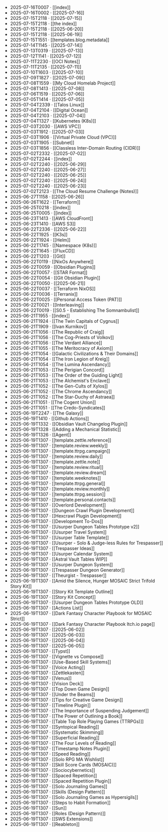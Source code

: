 - 2025-07-16T0007 · [[index]]
- 2025-07-16T0002 · [[2025-07-16]]
- 2025-07-15T2118 · [[2025-07-15]]
- 2025-07-15T2118 · [[the index]]
- 2025-07-15T2118 · [[2025-06-20]]
- 2025-07-15T2118 · [[2025-06-19]]
- 2025-07-15T1551 · [[templates.blog.metadata]]
- 2025-07-14T1145 · [[2025-07-14]]
- 2025-07-13T0319 · [[2025-07-13]]
- 2025-07-12T1141 · [[2025-07-12]]
- 2025-07-11T2230 · [[OCI Notes]]
- 2025-07-11T2135 · [[2025-07-11]]
- 2025-07-10T1603 · [[2025-07-10]]
- 2025-07-09T1827 · [[2025-07-09]]
- 2025-07-08T1559 · [[My Cloud Homelab Project]]
- 2025-07-08T1413 · [[2025-07-08]]
- 2025-07-06T1519 · [[2025-07-06]]
- 2025-07-05T1414 · [[2025-07-05]]
- 2025-07-04T2339 · [[Talos Linux]]
- 2025-07-04T2104 · [[Digital Ocean]]
- 2025-07-04T2103 · [[2025-07-04]]
- 2025-07-04T1327 · [[Kubernetes (K8s)]]
- 2025-07-03T2030 · [[AWS VPC]]
- 2025-07-03T1912 · [[2025-07-03]]
- 2025-07-03T1906 · [[Virtual Private Cloud (VPC)]]
- 2025-07-03T1905 · [[Subnet]]
- 2025-07-03T1856 · [[Classless Inter-Domain Routing (CIDR)]]
- 2025-07-02T2332 · [[2025-07-02]]
- 2025-07-02T2244 · [[index]]
- 2025-07-02T2240 · [[2025-06-29]]
- 2025-07-02T2240 · [[2025-06-27]]
- 2025-07-02T2240 · [[2025-06-25]]
- 2025-07-02T2240 · [[2025-06-24]]
- 2025-07-02T2240 · [[2025-06-23]]
- 2025-07-02T2123 · [[The Cloud Resume Challenge (Notes)]]
- 2025-06-27T1158 · [[2025-06-26]]
- 2025-06-26T1622 · [[Terraform]]
- 2025-06-25T0218 · [[index]]
- 2025-06-25T0005 · [[index]]
- 2025-06-23T1413 · [[AWS CloudFront]]
- 2025-06-23T1410 · [[AWS S3]]
- 2025-06-22T2336 · [[2025-06-22]]
- 2025-06-22T1925 · [[K3s]]
- 2025-06-22T1924 · [[Helm]]
- 2025-06-22T1745 · [[Namespace (K8s)]]
- 2025-06-22T1645 · [[FluxCD]]
- 2025-06-22T1203 · [[Git]]
- 2025-06-22T0119 · [[NixOs Anywhere]]
- 2025-06-22T0059 · [[Obsidian Plugins]]
- 2025-06-22T0057 · [[STAR Format]]
- 2025-06-22T0054 · [[Git Obsidian Plugin]]
- 2025-06-22T0050 · [[2025-06-21]]
- 2025-06-22T0037 · [[Terraform NixOS]]
- 2025-06-22T0036 · [[Terranix]]
- 2025-06-22T0025 · [[Personal Access Token (PAT)]]
- 2025-06-22T0021 · [[Interleaving]]
- 2025-06-22T0019 · [[S0.5 - Establishing The Somnambulist]]
- 2025-06-21T1955 · [[index]]
- 2025-06-21T1924 · [[The Twin Capitals of Cygnus]]
- 2025-06-21T1909 · [[Ivan Kurnikov]]
- 2025-06-21T1056 · [[The Republic of Craig]]
- 2025-06-21T1056 · [[The Cog-Priests of Volkov]]
- 2025-06-21T1056 · [[The Verdant Alliance]]
- 2025-06-21T1055 · [[The Meritocracy of Axiom]]
- 2025-06-21T1054 · [[Galactic Civilizations & Their Domains]]
- 2025-06-21T1054 · [[The Iron Legion of Kreig]]
- 2025-06-21T1054 · [[The Lumina Ascendancy]]
- 2025-06-21T1053 · [[The Perigian Concord]]
- 2025-06-21T1053 · [[The Order of the Guiding Light]]
- 2025-06-21T1053 · [[The Alchemist's Enclave]]
- 2025-06-21T1052 · [[The Gen-Cults of Xylos]]
- 2025-06-21T1052 · [[The Chrome Ascendancy]]
- 2025-06-21T1052 · [[The Star-Duchy of Astraea]]
- 2025-06-21T1051 · [[The Cogent Union]]
- 2025-06-21T1051 · [[The Credo-Syndicates]]
- 2025-06-19T2247 · [[The Galaxy]]
- 2025-06-19T1410 · [[Github Actions]]
- 2025-06-19T1332 · [[Obsidian Vault Changelog Plugin]]
- 2025-06-19T1328 · [[Adding a Mechanical Statistic]]
- 2025-06-19T1326 · [[Agent]]
- 2025-06-19T1307 · [[template.zettle.reference]]
- 2025-06-19T1307 · [[template.review.weekly]]
- 2025-06-19T1307 · [[template.ttrpg.campaign]]
- 2025-06-19T1307 · [[template.review.daily]]
- 2025-06-19T1307 · [[template.zettle.note]]
- 2025-06-19T1307 · [[template.review.ritual]]
- 2025-06-19T1307 · [[template.review.dream]]
- 2025-06-19T1307 · [[template.weeknotes]]
- 2025-06-19T1307 · [[template.ttrpg.general]]
- 2025-06-19T1307 · [[template.review.monthly]]
- 2025-06-19T1307 · [[template.ttrpg.session]]
- 2025-06-19T1307 · [[template.personal.contacts]]
- 2025-06-19T1307 · [[Overlord Development]]
- 2025-06-19T1307 · [[Dungeon Crawl Plugin Development]]
- 2025-06-19T1307 · [[Hexcrawl Plugin Development]]
- 2025-06-19T1307 · [[Development To-Dos]]
- 2025-06-19T1307 · [[Usurper Dungeon Tables Prototype v2]]
- 2025-06-19T1307 · [[Usurper Travel System]]
- 2025-06-19T1307 · [[Usurper Table Template]]
- 2025-06-19T1307 · [[Usurper - Solo & Judge-less Rules for Trespasser]]
- 2025-06-19T1307 · [[Trespasser Ideas]]
- 2025-06-19T1307 · [[Usurper Calendar System]]
- 2025-06-19T1307 · [[Astral Vault Tables WIP]]
- 2025-06-19T1307 · [[Usurper Dungeon System]]
- 2025-06-19T1307 · [[Trespasser Dungeon Generator]]
- 2025-06-19T1307 · [[Theurgist - Trespasser]]
- 2025-06-19T1307 · [[Amid the Silence, Hunger MOSAIC Strict Trifold Story Kit]]
- 2025-06-19T1307 · [[Story Kit Template Outline]]
- 2025-06-19T1307 · [[Story Kit Concept]]
- 2025-06-19T1307 · [[Usurper Dungeon Tables Prototype OLD]]
- 2025-06-19T1307 · [[Actions List]]
- 2025-06-19T1307 · [[Dark Fantasy Character Playbook for MOSAIC Strict]]
- 2025-06-19T1307 · [[Dark Fantasy Character Playbook Itch.io page]]
- 2025-06-19T1307 · [[2025-06-02]]
- 2025-06-19T1307 · [[2025-06-03]]
- 2025-06-19T1307 · [[2025-06-04]]
- 2025-06-19T1307 · [[2025-06-05]]
- 2025-06-19T1307 · [[Typst]]
- 2025-06-19T1307 · [[Vignette vs Compose]]
- 2025-06-19T1307 · [[Use-Based Skill Systems]]
- 2025-06-19T1307 · [[Voice Acting]]
- 2025-06-19T1307 · [[Zettlekasten]]
- 2025-06-19T1307 · [[Venus]]
- 2025-06-19T1307 · [[Vision Deck]]
- 2025-06-19T1307 · [[Top Down Game Design]]
- 2025-06-19T1307 · [[Under the Beams]]
- 2025-06-19T1307 · [[Tips for Creative Game Design]]
- 2025-06-19T1307 · [[Timeline Plugin]]
- 2025-06-19T1307 · [[The Importance of Suspending Judgement]]
- 2025-06-19T1307 · [[The Power of Outlining a Book]]
- 2025-06-19T1307 · [[Table Top Role Playing Games (TTRPGs)]]
- 2025-06-19T1307 · [[Syntopical Reading]]
- 2025-06-19T1307 · [[Systematic Skimming]]
- 2025-06-19T1307 · [[Superficial Reading]]
- 2025-06-19T1307 · [[The Four Levels of Reading]]
- 2025-06-19T1307 · [[Timestamp Notes Plugin]]
- 2025-06-19T1307 · [[Speed Reading]]
- 2025-06-19T1307 · [[Solo RPG MA Wishlist]]
- 2025-06-19T1307 · [[Skill Score Cards (MOSAIC)]]
- 2025-06-19T1307 · [[Sociocybernetics]]
- 2025-06-19T1307 · [[Spaced Repetition]]
- 2025-06-19T1307 · [[Spaced Repetition Plugin]]
- 2025-06-19T1307 · [[Solo Journaling Games]]
- 2025-06-19T1307 · [[Skills (Design Pattern)]]
- 2025-06-19T1307 · [[Solo Journaling Games as Hypersigils]]
- 2025-06-19T1307 · [[Steps to Habit Formation]]
- 2025-06-19T1307 · [[Sun]]
- 2025-06-19T1307 · [[Roles (Design Pattern)]]
- 2025-06-19T1307 · [[SWS Extensions]]
- 2025-06-19T1307 · [[Reableton]]
